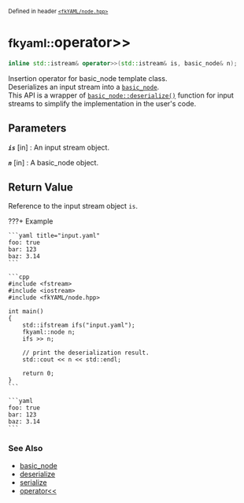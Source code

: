 <small>Defined in header [`<fkYAML/node.hpp>`](https://github.com/fktn-k/fkYAML/blob/develop/include/fkYAML/node.hpp)</small>

# <small>fkyaml::</small>operator>>

```cpp
inline std::istream& operator>>(std::istream& is, basic_node& n);
```

Insertion operator for basic_node template class.  
Deserializes an input stream into a [`basic_node`](index.md).  
This API is a wrapper of [`basic_node::deserialize()`](deserialize.md) function for input streams to simplify the implementation in the user's code.  

## **Parameters**

***`is`*** [in]
:   An input stream object.

***`n`*** [in]
:   A basic_node object.

## **Return Value**

Reference to the input stream object `is`.  

???+ Example

    ```yaml title="input.yaml"
    foo: true
    bar: 123
    baz: 3.14
    ```

    ```cpp
    #include <fstream>
    #include <iostream>
    #include <fkYAML/node.hpp>

    int main()
    {
        std::ifstream ifs("input.yaml");
        fkyaml::node n;
        ifs >> n;

        // print the deserialization result.
        std::cout << n << std::endl;

        return 0;
    }
    ```

    ```yaml
    foo: true
    bar: 123
    baz: 3.14
    ```

### **See Also**

* [basic_node](index.md)
* [deserialize](deserialize.md)
* [serialize](serialize.md)
* [operator<<](insertion_operator.md)

